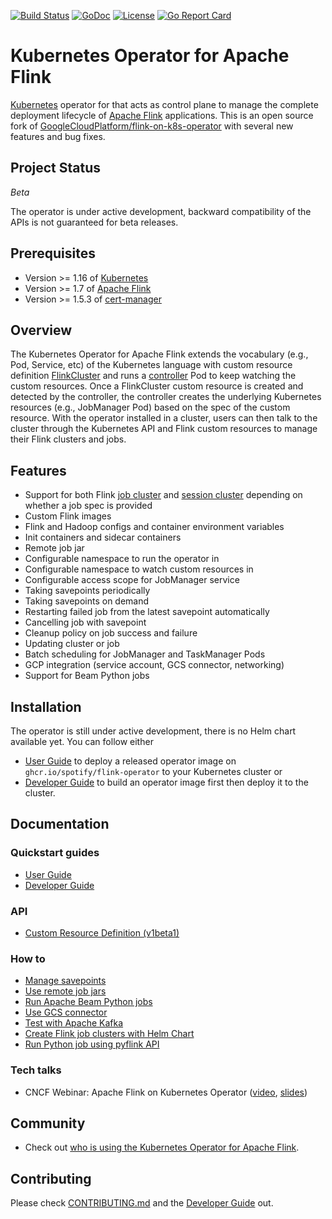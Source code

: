 [![Build Status](https://github.com/spotify/flink-on-k8s-operator/actions/workflows/ci.yml/badge.svg)](https://github.com/spotify/flink-on-k8s-operator/actions/workflows/ci.yml)
[![GoDoc](https://godoc.org/github.com/spotify/flink-on-k8s-operator?status.svg)](https://godoc.org/github.com/spotify/flink-on-k8s-operator)
[![License](https://img.shields.io/badge/LICENSE-Apache2.0-ff69b4.svg)](http://www.apache.org/licenses/LICENSE-2.0.html)
[![Go Report Card](https://goreportcard.com/badge/github.com/spotify/flink-on-k8s-operator)](https://goreportcard.com/report/github.com/spotify/flink-on-k8s-operator)

# Kubernetes Operator for Apache Flink

[Kubernetes](https://kubernetes.io/) operator for that acts as control plane to manage the complete deployment lifecycle of [Apache Flink](https://flink.apache.org/) applications. This is an open source fork of [GoogleCloudPlatform/flink-on-k8s-operator](https://github.com/GoogleCloudPlatform/flink-on-k8s-operator) with several new features and bug fixes.

## Project Status

_Beta_

The operator is under active development, backward compatibility of the APIs is not guaranteed for beta releases.

## Prerequisites

- Version >= 1.16 of [Kubernetes](https://kubernetes.io)
- Version >= 1.7 of [Apache Flink](https://flink.apache.org)
- Version >= 1.5.3 of [cert-manager](https://cert-manager.io)

## Overview

The Kubernetes Operator for Apache Flink extends the vocabulary (e.g., Pod, Service, etc) of the Kubernetes language
with custom resource definition [FlinkCluster](docs/crd.md) and runs a
[controller](controllers/flinkcluster_controller.go) Pod to keep watching the custom resources.
Once a FlinkCluster custom resource is created and detected by the controller, the controller creates the underlying
Kubernetes resources (e.g., JobManager Pod) based on the spec of the custom resource. With the operator installed in a
cluster, users can then talk to the cluster through the Kubernetes API and Flink custom resources to manage their Flink
clusters and jobs.

## Features

- Support for both Flink [job cluster](config/samples/flinkoperator_v1beta1_flinkjobcluster.yaml) and
  [session cluster](config/samples/flinkoperator_v1beta1_flinksessioncluster.yaml) depending on whether a job spec is
  provided
- Custom Flink images
- Flink and Hadoop configs and container environment variables
- Init containers and sidecar containers
- Remote job jar
- Configurable namespace to run the operator in
- Configurable namespace to watch custom resources in
- Configurable access scope for JobManager service
- Taking savepoints periodically
- Taking savepoints on demand
- Restarting failed job from the latest savepoint automatically
- Cancelling job with savepoint
- Cleanup policy on job success and failure
- Updating cluster or job
- Batch scheduling for JobManager and TaskManager Pods
- GCP integration (service account, GCS connector, networking)
- Support for Beam Python jobs

## Installation

The operator is still under active development, there is no Helm chart available yet. You can follow either

- [User Guide](docs/user_guide.md) to deploy a released operator image on `ghcr.io/spotify/flink-operator` to your Kubernetes
  cluster or
- [Developer Guide](docs/developer_guide.md) to build an operator image first then deploy it to the cluster.

## Documentation

### Quickstart guides

- [User Guide](docs/user_guide.md)
- [Developer Guide](docs/developer_guide.md)

### API

- [Custom Resource Definition (v1beta1)](docs/crd.md)

### How to

- [Manage savepoints](docs/savepoints_guide.md)
- [Use remote job jars](config/samples/flinkoperator_v1beta1_remotejobjar.yaml)
- [Run Apache Beam Python jobs](docs/beam_guide.md)
- [Use GCS connector](images/flink/README.md)
- [Test with Apache Kafka](docs/kafka_test_guide.md)
- [Create Flink job clusters with Helm Chart](docs/flink_job_cluster_guide.md)
- [Run Python job using pyflink API](docs/python_guide.md)

### Tech talks

- CNCF Webinar: Apache Flink on Kubernetes Operator ([video](https://www.youtube.com/watch?v=MXj4lo8XHUE), [slides](docs/apache-flink-on-kubernetes-operator-20200212.pdf))

## Community

- Check out [who is using the Kubernetes Operator for Apache Flink](docs/who_is_using.md).

## Contributing

Please check [CONTRIBUTING.md](CONTRIBUTING.md) and the [Developer Guide](docs/developer_guide.md) out.
